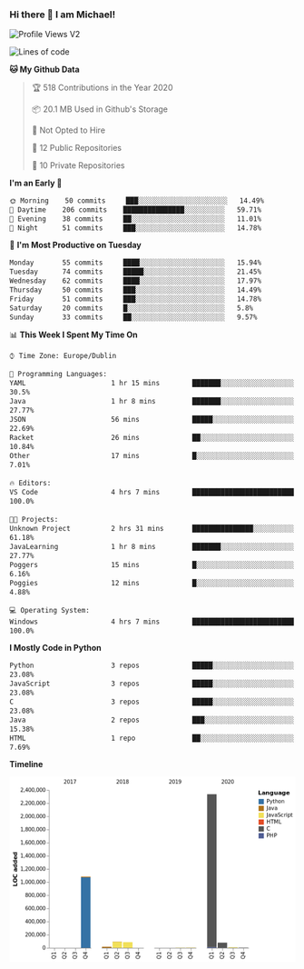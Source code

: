 ### Hi there 👋 I am Michael!

![Profile Views V2](https://komarev.com/ghpvc/?username=AppDevMichael)

<!--START_SECTION:waka-->
![Lines of code](https://img.shields.io/badge/From%20Hello%20World%20I%27ve%20Written-11.8%20million%20lines%20of%20code-blue)

**🐱 My Github Data** 

> 🏆 518 Contributions in the Year 2020
 > 
> 📦 20.1 MB Used in Github's Storage 
 > 
> 🚫 Not Opted to Hire
 > 
> 📜 12 Public Repositories
 > 
> 🔑 10 Private Repositories 

**I'm an Early 🐤** 

```text
🌞 Morning    50 commits     ███░░░░░░░░░░░░░░░░░░░░░░   14.49% 
🌆 Daytime    206 commits    ███████████████░░░░░░░░░░   59.71% 
🌃 Evening    38 commits     ██░░░░░░░░░░░░░░░░░░░░░░░   11.01% 
🌙 Night      51 commits     ███░░░░░░░░░░░░░░░░░░░░░░   14.78%

```
📅 **I'm Most Productive on Tuesday** 

```text
Monday       55 commits     ████░░░░░░░░░░░░░░░░░░░░░   15.94% 
Tuesday      74 commits     █████░░░░░░░░░░░░░░░░░░░░   21.45% 
Wednesday    62 commits     ████░░░░░░░░░░░░░░░░░░░░░   17.97% 
Thursday     50 commits     ███░░░░░░░░░░░░░░░░░░░░░░   14.49% 
Friday       51 commits     ███░░░░░░░░░░░░░░░░░░░░░░   14.78% 
Saturday     20 commits     █░░░░░░░░░░░░░░░░░░░░░░░░   5.8% 
Sunday       33 commits     ██░░░░░░░░░░░░░░░░░░░░░░░   9.57%

```


📊 **This Week I Spent My Time On** 

```text
⌚︎ Time Zone: Europe/Dublin

💬 Programming Languages: 
YAML                     1 hr 15 mins        ███████░░░░░░░░░░░░░░░░░░   30.5% 
Java                     1 hr 8 mins         ███████░░░░░░░░░░░░░░░░░░   27.77% 
JSON                     56 mins             █████░░░░░░░░░░░░░░░░░░░░   22.69% 
Racket                   26 mins             ██░░░░░░░░░░░░░░░░░░░░░░░   10.84% 
Other                    17 mins             █░░░░░░░░░░░░░░░░░░░░░░░░   7.01%

🔥 Editors: 
VS Code                  4 hrs 7 mins        █████████████████████████   100.0%

🐱‍💻 Projects: 
Unknown Project          2 hrs 31 mins       ███████████████░░░░░░░░░░   61.18% 
JavaLearning             1 hr 8 mins         ███████░░░░░░░░░░░░░░░░░░   27.77% 
Poggers                  15 mins             █░░░░░░░░░░░░░░░░░░░░░░░░   6.16% 
Poggies                  12 mins             █░░░░░░░░░░░░░░░░░░░░░░░░   4.88%

💻 Operating System: 
Windows                  4 hrs 7 mins        █████████████████████████   100.0%

```

**I Mostly Code in Python** 

```text
Python                   3 repos             █████░░░░░░░░░░░░░░░░░░░░   23.08% 
JavaScript               3 repos             █████░░░░░░░░░░░░░░░░░░░░   23.08% 
C                        3 repos             █████░░░░░░░░░░░░░░░░░░░░   23.08% 
Java                     2 repos             ███░░░░░░░░░░░░░░░░░░░░░░   15.38% 
HTML                     1 repo              ██░░░░░░░░░░░░░░░░░░░░░░░   7.69%

```


**Timeline**

![Chart not found](https://github.com/AppDevMichael/AppDevMichael/blob/master/charts/bar_graph.png) 


<!--END_SECTION:waka-->


